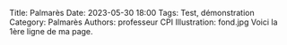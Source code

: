 Title: Palmarès
Date: 2023-05-30 18:00
Tags: Test, démonstration
Category: Palmarès
Authors: professeur CPI
Illustration: fond.jpg
Voici la 1ère ligne de ma page.

<!-- Créer ici tous les fichiers au format Markdown des articles de la catégorie "Palmarès". -->